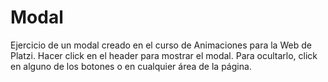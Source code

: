 # Modal
Ejercicio de un modal creado en el curso de Animaciones para la Web de Platzi. 
Hacer click en el header para mostrar el modal. Para ocultarlo, click en alguno de los botones o en cualquier área de la página.
